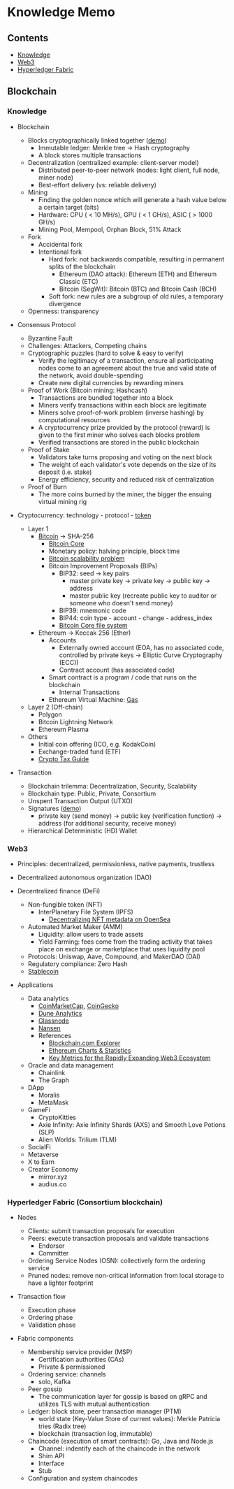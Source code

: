 # Knowledge Memo

## Contents

- [Knowledge](#knowledge)
- [Web3](#web3)
- [Hyperledger Fabric](#hyperledger-fabric-consortium-blockchain)

## Blockchain

### Knowledge

- Blockchain
  - Blocks cryptographically linked together ([demo](https://tools.superdatascience.com/blockchain/blockchain))
    - Immutable ledger: Merkle tree -> Hash cryptography
    - A block stores multiple transactions
  - Decentralization (centralized example: client-server model)
    - Distributed peer-to-peer network (nodes: light client, full node, miner node)
    - Best-effort delivery (vs: reliable delivery)
  - Mining
    - Finding the golden nonce which will generate a hash value below a certain target (bits)
    - Hardware: CPU ( < 10 MH/s), GPU ( < 1 GH/s), ASIC ( > 1000 GH/s)
    - Mining Pool, Mempool, Orphan Block, 51% Attack
  - Fork
    - Accidental fork
    - Intentional fork
      - Hard fork: not backwards compatible, resulting in permanent splits of the blockchain
        - Ethereum (DAO attack): Ethereum (ETH) and Ethereum Classic (ETC)
        - Bitcoin (SegWit): Bitcoin (BTC) and Bitcoin Cash (BCH)
      - Soft fork: new rules are a subgroup of old rules, a temporary divergence
  - Openness: transparency

- Consensus Protocol
  - Byzantine Fault
  - Challenges: Attackers, Competing chains
  - Cryptographic puzzles (hard to solve & easy to verify)
    - Verify the legitimacy of a transaction, ensure all participating nodes come to an agreement about the true and valid state of the network, avoid double-spending
    - Create new digital currencies by rewarding miners
  - Proof of Work (Bitcoin mining: Hashcash)
    - Transactions are bundled together into a block
    - Miners verify transactions within each block are legitimate
    - Miners solve proof-of-work problem (inverse hashing) by computational resources
    - A cryptocurrency prize provided by the protocol (reward) is given to the first miner who solves each blocks problem
    - Verified transactions are stored in the public blockchain
  - Proof of Stake
    - Validators take turns proposing and voting on the next block
    - The weight of each validator's vote depends on the size of its deposit (i.e. stake)
    - Energy efficiency, security and reduced risk of centralization
  - Proof of Burn
    - The more coins burned by the miner, the bigger the ensuing virtual mining rig

- Cryptocurrency: technology - protocol - [token](https://www.investopedia.com/terms/c/crypto-token.asp)
  - Layer 1
    - [Bitcoin](https://bitcoin.org/bitcoin.pdf) -> SHA-256
      - [Bitcoin Core](https://bitcoin.org/en/bitcoin-core/)
      - Monetary policy: halving principle, block time
      - [Bitcoin scalability problem](https://en.wikipedia.org/wiki/Bitcoin_scalability_problem)
      - Bitcoin Improvement Proposals (BIPs)
        - BIP32: seed -> key pairs
          - master private key -> private key -> public key -> address
          - master public key (recreate public key to auditor or someone who doesn't send money)
        - BIP39: mnemonic code
        - BIP44: coin type - account - change - address_index
        - [Bitcoin Core file system](https://github.com/bitcoin/bitcoin/blob/master/doc/files.md)
    - Ethereum -> Keccak 256 (Ether)
      - Accounts
        - Externally owned account (EOA, has no associated code, controlled by private keys -> Elliptic Curve Cryptography (ECC))
        - Contract account (has associated code)
      - Smart contract is a program / code that runs on the blockchain
        - Internal Transactions
      - Ethereum Virtual Machine: [Gas](https://ethereum.org/en/developers/docs/gas/)
  - Layer 2 (Off-chain)
    - Polygon
    - Bitcoin Lightning Network
    - Ethereum Plasma
  - Others
    - Initial coin offering (ICO, e.g. KodakCoin)
    - Exchange-traded fund (ETF)
    - [Crypto Tax Guide](https://coinledger.io/crypto-taxes)

- Transaction
  - Blockchain trilemma: Decentralization, Security, Scalability
  - Blockchain type: Public, Private, Consortium
  - Unspent Transaction Output (UTXO)
  - Signatures ([demo](https://tools.superdatascience.com/blockchain/public-private-keys/signatures))
    - private key (send money) -> public key (verification function) -> address (for additional security, receive money)
  - Hierarchical Deterministic (HD) Wallet

### Web3

- Principles: decentralized, permissionless, native payments, trustless

- Decentralized autonomous organization (DAO)

- Decentralized finance (DeFi)
  - Non-fungible token (NFT)
    - InterPlanetary File System (IPFS)
      - [Decentralizing NFT metadata on OpenSea](https://opensea.io/blog/announcements/decentralizing-nft-metadata-on-opensea/)
  - Automated Market Maker (AMM)
    - Liquidity: allow users to trade assets
    - Yield Farming: fees come from the trading activity that takes place on exchange or marketplace that uses liquidity pool
  - Protocols: Uniswap, Aave, Compound, and MakerDAO (DAI)
  - Regulatory compliance: Zero Hash
  - [Stablecoin](https://academy.binance.com/en/glossary/stablecoin)

- Applications
  - Data analytics
    - [CoinMarketCap](https://coinmarketcap.com/), [CoinGecko](https://www.coingecko.com/)
    - [Dune Analytics](https://dune.com/browse/dashboards)
    - [Glassnode](https://studio.glassnode.com/)
    - [Nansen](https://pro.nansen.ai/)
    - References
      - [Blockchain.com Explorer](https://www.blockchain.com/explorer)
      - [Ethereum Charts & Statistics](https://etherscan.io/charts)
      - [Key Metrics for the Rapidly Expanding Web3 Ecosystem](https://blog.chain.link/web3-metrics/)
  - Oracle and data management
    - Chainlink
    - The Graph
  - DApp
    - Moralis
    - MetaMask
  - GameFi
    - CryptoKitties
    - Axie Infinity: Axie Infinity Shards (AXS) and Smooth Love Potions (SLP)
    - Alien Worlds: Trilium (TLM)
  - SocialFi
  - Metaverse
  - X to Earn
  - Creator Economy
    - mirror.xyz
    - audius.co

### Hyperledger Fabric (Consortium blockchain)

- Nodes
  - Clients: submit transaction proposals for execution
  - Peers: execute transaction proposals and validate transactions
    - Endorser
    - Committer
  - Ordering Service Nodes (OSN): collectively form the ordering service
  - Pruned nodes: remove non-critical information from local storage to have a lighter footprint

- Transaction flow
  - Execution phase
  - Ordering phase
  - Validation phase

- Fabric components
  - Membership service provider (MSP)
    - Certification authorities (CAs)
    - Private & permissioned
  - Ordering service: channels
    - solo, Kafka
  - Peer gossip
    - The communication layer for gossip is based on gRPC and utilizes TLS with mutual authentication
  - Ledger: block store, peer transaction manager (PTM)
    - world state (Key-Value Store of current values): Merkle Patricia tries (Radix tree)
    - blockchain (transaction log, immutable)
  - Chaincode (execution of smart contracts): Go, Java and Node.js
    - Channel: indentify each of the chaincode in the network
    - Shim API
    - Interface
    - Stub
  - Configuration and system chaincodes
